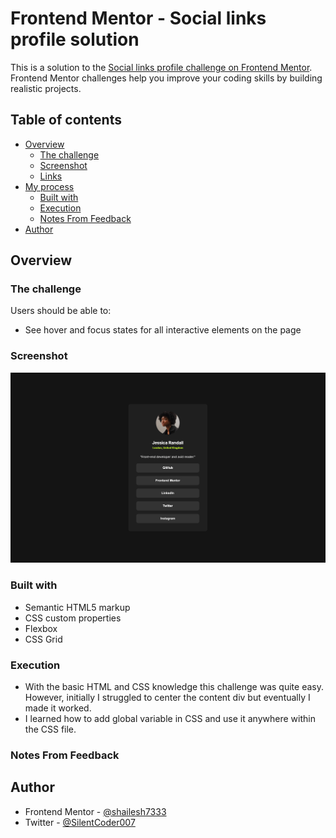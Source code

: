 # Frontend Mentor - Social links profile solution

This is a solution to the [Social links profile challenge on Frontend Mentor](https://www.frontendmentor.io/challenges/social-links-profile-UG32l9m6dQ). Frontend Mentor challenges help you improve your coding skills by building realistic projects.

## Table of contents

- [Overview](#overview)
  - [The challenge](#the-challenge)
  - [Screenshot](#screenshot)
  - [Links](#links)
- [My process](#my-process)
  - [Built with](#built-with)
  - [Execution](#execution)
  - [Notes From Feedback](#notes-from-feedback)
- [Author](#author)

## Overview

### The challenge

Users should be able to:

- See hover and focus states for all interactive elements on the page

### Screenshot

![](./screenshot.jpg)

### Built with

- Semantic HTML5 markup
- CSS custom properties
- Flexbox
- CSS Grid

### Execution

- With the basic HTML and CSS knowledge this challenge was quite easy. However, initially I struggled to center the content div but eventually I made it worked.
- I learned how to add global variable in CSS and use it anywhere within the CSS file.

### Notes From Feedback

## Author

- Frontend Mentor - [@shailesh7333](https://www.frontendmentor.io/profile/shailesh7333)
- Twitter - [@SilentCoder007](https://www.twitter.com/SilentCoder007)
